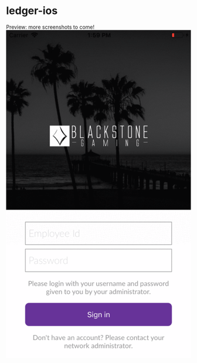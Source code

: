 # ledger-ios
Preview: more screenshots to come!
![alt-text](https://github.com/rmeji1/ledger-ios/blob/master/leder-preview.gif)
